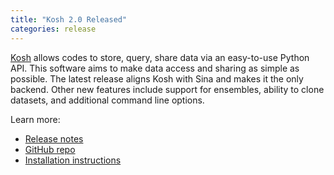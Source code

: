```yaml
---
title: "Kosh 2.0 Released"
categories: release
---
```


[Kosh](https://github.com/LLNL/kosh) allows codes to store, query, share data via an easy-to-use Python API. This software aims to make data access and sharing as simple as possible. The latest release aligns Kosh with Sina and makes it the only backend. Other new features include support for ensembles, ability to clone datasets, and additional command line options.

Learn more:
- [Release notes](https://github.com/LLNL/kosh/releases/tag/v2.0)
- [GitHub repo](https://github.com/LLNL/kosh)
- [Installation instructions](https://github.com/LLNL/kosh/blob/stable/INSTALL.md)
